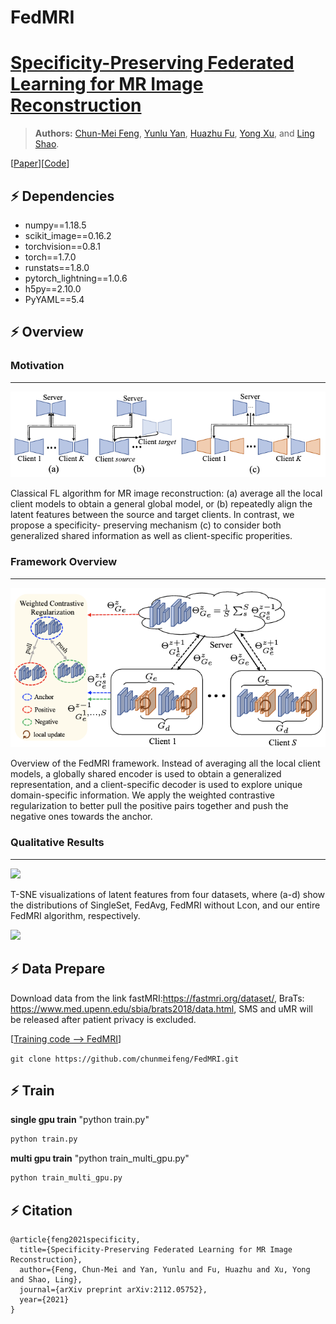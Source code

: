 # FedMRI

# [Specificity-Preserving Federated Learning for MR Image Reconstruction](https://arxiv.org/pdf/2112.05752v1.pdf)

> **Authors:** 
> [Chun-Mei Feng](https://scholar.google.com.hk/citations?user=g2nqHBcAAAAJ&hl=zh-CN), 
> [Yunlu Yan](), 
> [Huazhu Fu](http://hzfu.github.io/), 
> [Yong Xu](https://scholar.google.com.hk/citations?user=zOVgYQYAAAAJ&hl=zh-CN), and 
> [Ling Shao](https://scholar.google.com/citations?user=z84rLjoAAAAJ&hl=zh-CN).


[[Paper](https://arxiv.org/pdf/2112.05752v1.pdf)][[Code](https://github.com/chunmeifeng/FedMRI)]

## ⚡ Dependencies
* numpy==1.18.5
* scikit_image==0.16.2
* torchvision==0.8.1
* torch==1.7.0
* runstats==1.8.0
* pytorch_lightning==1.0.6
* h5py==2.10.0
* PyYAML==5.4

## ⚡ Overview

### Motivation
----------
<img src="figs/fig0.png" width="536px"/>

Classical FL algorithm for MR image reconstruction: (a) average all the local client models to obtain a general global model, 
or (b) repeatedly align the latent features between the source and target clients. 
In contrast, we propose a specificity- preserving mechanism (c) to consider both generalized shared information 
as well as  client-specific properities.

### Framework Overview
----------
<img src="figs/fig2.png" width="536px"/>

Overview of the FedMRI framework. Instead of averaging all the local client models, 
a globally shared encoder is used to obtain a generalized representation, 
and a client-specific decoder is used to explore unique domain-specific information. 
We apply the weighted contrastive regularization to better pull the positive pairs together 
and push the negative ones towards the anchor.

### Qualitative Results
----------
<img src="figs/fig1.png" width="536px"/>

T-SNE visualizations of latent features from four datasets, where (a-d) show the distributions of SingleSet, FedAvg, FedMRI without Lcon, and our entire FedMRI algorithm, respectively.

<img src="figs/fige2.png" width="536px"/>


## ⚡ Data Prepare

Download data from the link fastMRI:https://fastmri.org/dataset/, BraTs: https://www.med.upenn.edu/sbia/brats2018/data.html, SMS and uMR will be released after patient privacy is excluded.

[[Training code --> FedMRI](https://github.com/chunmeifeng/FedMRI)]

`git clone https://github.com/chunmeifeng/FedMRI.git`

## ⚡ Train
**single gpu train**
"python train.py"
```bash
python train.py
```

**multi gpu train**
"python train_multi_gpu.py"
```bash
python train_multi_gpu.py
```

## ⚡ Citation

```
@article{feng2021specificity,
  title={Specificity-Preserving Federated Learning for MR Image Reconstruction},
  author={Feng, Chun-Mei and Yan, Yunlu and Fu, Huazhu and Xu, Yong and Shao, Ling},
  journal={arXiv preprint arXiv:2112.05752},
  year={2021}
}
```


